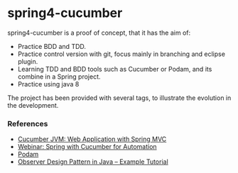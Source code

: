 # spring4-cucumber

spring4-cucumber is a proof of concept, that it has the aim of:
  - Practice BDD and TDD.
  - Practice control version with git, focus mainly in branching and eclipse plugin.
  - Learning TDD and BDD tools such as Cucumber or Podam, and its combine in a Spring project.
  - Practice using java 8

The project has been provided with several tags, to illustrate the evolution in the development. 
  
### References

* [Cucumber JVM: Web Application with Spring MVC](http://zsoltfabok.com/blog/2012/09/cucumber-jvm-web-with-spring-mvc/)
* [Webinar: Spring with Cucumber for Automation](https://spring.io/blog/2013/08/04/webinar-replay-spring-with-cucumber-for-automation)
* [Podam](http://home.btconnect.com/jemosagile//projects/podam/index.html)
* [Observer Design Pattern in Java – Example Tutorial](http://www.javacodegeeks.com/2013/08/observer-design-pattern-in-java-example-tutorial.html)
